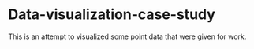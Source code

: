 # Data-visualization-case-study
This is an attempt to visualized some point data that were given for work. 
